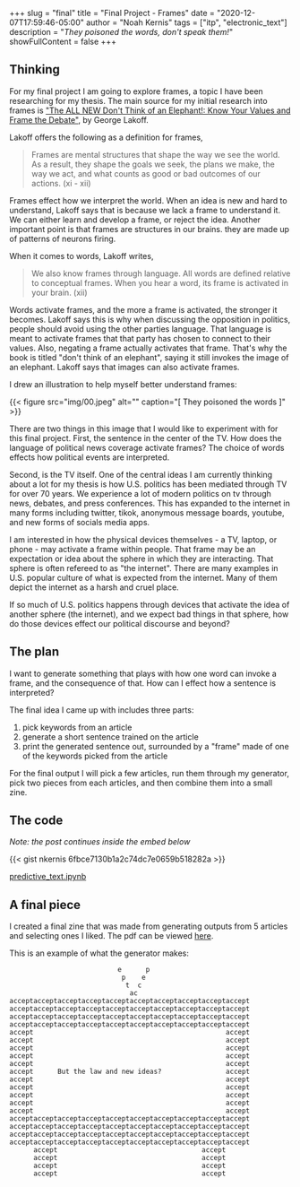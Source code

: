 +++
slug = "final"
title = "Final Project - Frames"
date = "2020-12-07T17:59:46-05:00"
author = "Noah Kernis"
tags = ["itp",  "electronic_text"]
description = "*They poisoned the words, don't speak them!*"
showFullContent = false
+++

## Thinking

For my final project I am going to explore frames, a topic I have been researching for my thesis. The main source for my initial research into frames is ["The ALL NEW Don't Think of an Elephant!: Know Your Values and Frame the Debate"](https://georgelakoff.com/2014/08/18/new-book-the-all-new-dont-think-of-an-elephant-know-your-values-and-frame-the-debate/), by George Lakoff.

Lakoff offers the following as a definition for frames,

> Frames are mental structures that shape the way we see the world. As a result, they shape the goals we seek, the plans we make, the way we act, and what counts as good or bad outcomes of our actions. (xi - xii)

Frames effect how we interpret the world. When an idea is new and hard to understand, Lakoff says that is because we lack a frame to understand it. We can either learn and develop a frame, or reject the idea. Another important point is that frames are structures in our brains. they are made up of patterns of neurons firing. 

When it comes to words, Lakoff writes,

> We also know frames through language. All words are defined relative to conceptual frames. When you hear a word, its frame is activated in your brain. (xii)

Words activate frames, and the more a frame is activated, the stronger it becomes. Lakoff says this is why when discussing the opposition in politics, people should avoid using the other parties language. That language is meant to activate frames that that party has chosen to connect to their values. Also, negating a frame actually activates that frame. That's why the book is titled "don't think of an elephant", saying it still invokes the image of an elephant. Lakoff says that images can also activate frames.

I drew an illustration to help myself better understand frames:

{{< figure src="img/00.jpeg" alt="" caption="[ They poisoned the words ]" >}}

There are two things in this image that I would like to experiment with for this final project. First, the sentence in the center of the TV. How does the language of political news coverage activate frames? The choice of words effects how political events are interpreted. 

Second, is the TV itself. One of the central ideas I am currently thinking about a lot for my thesis is how U.S. politics has been mediated through TV for over 70 years. We experience a lot of modern politics on tv through news, debates, and press conferences. This has expanded to the internet in many forms including twitter, tikok, anonymous message boards, youtube, and new forms of socials media apps. 

I am interested in how the physical devices themselves - a TV, laptop, or phone - may activate a frame within people. That frame may be an expectation or idea about the sphere in which they are interacting. That sphere is often refereed to as "the internet". There are many examples in U.S. popular culture of what is expected from the internet. Many of them depict the internet as a harsh and cruel place.

If so much of U.S. politics happens through devices that activate the idea of another sphere (the internet), and we expect bad things in that sphere, how do those devices effect our political discourse and beyond?

## The plan

I want to generate something that plays with how one word can invoke a frame, and the consequence of that. How can I effect how a sentence is interpreted?

The final idea I came up with includes three parts:

1. pick keywords from an article
2. generate a short sentence trained on the article
3. print the generated sentence out, surrounded by a "frame" made of one of the keywords picked from the article

For the final output I will pick a few articles, run them through my generator, pick two pieces from each articles, and then combine them into a small zine.

## The code

*Note: the post continues inside the embed below*

{{< gist nkernis 6fbce7130b1a2c74dc7e0659b518282a >}}

[predictive_text.ipynb](https://gist.github.com/nkernis/6fbce7130b1a2c74dc7e0659b518282a)

## A final piece

I created a final zine that was made from generating outputs from 5 articles and selecting ones I liked. The pdf can be viewed [here](https://blog.noahkernis.com/posts/itp/fall_2020/electronic_text/final/pdf/Not_News_Zine.pdf).

This is an example of what the generator makes: 

```
                           e      p
                            p    e
                             t  c
                              ac
acceptacceptacceptacceptacceptacceptacceptacceptacceptaccept
acceptacceptacceptacceptacceptacceptacceptacceptacceptaccept
acceptacceptacceptacceptacceptacceptacceptacceptacceptaccept
acceptacceptacceptacceptacceptacceptacceptacceptacceptaccept
accept                                                accept
accept                                                accept
accept                                                accept
accept                                                accept
accept                                                accept
accept      But the law and new ideas?                accept
accept                                                accept
accept                                                accept
accept                                                accept
accept                                                accept
accept                                                accept
acceptacceptacceptacceptacceptacceptacceptacceptacceptaccept
acceptacceptacceptacceptacceptacceptacceptacceptacceptaccept
acceptacceptacceptacceptacceptacceptacceptacceptacceptaccept
acceptacceptacceptacceptacceptacceptacceptacceptacceptaccept
      accept                                    accept      
      accept                                    accept      
      accept                                    accept      
      accept                                    accept
```